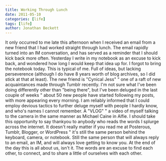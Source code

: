 ```yaml
---
title: Working Through Lunch
date: 2011-05-10
categories: [life]
tags: [life]
author: Jonathan Beckett
---
```


It only occurred to me late this afternoon when I received an email from a new friend that I had worked straight through lunch. The email rapidly turned into an IM conversation, and has served as a reminder that I should kick back more often. Yesterday I write in my notebook as an excuse to kick back, and wondered how long I would keep that idea up for. I forgot to bring the notebook today. This is typical of me. Full of ideas, but lacking perseverence (although I do have 8 years worth of blog archives, so I did stick at that at least). The new friend is "Cynical Jess" " one of a raft of new acquaintances made through Tumblr recently. I'm not sure what I've been doing differently other than "being there", but I've been deluged in the last couple of weeks " about 50 new people have started following my posts, with more appearing every morning. I am reliably informed that I could employ devious tactics to further deluge myself with people I hardly know, and who's names I cannot remember. A "VLOG" " a video of myself talking to the camera in the same manner as Michael Caine in Alfie. I should take this opportunity to say thankyou to anybody who reads the words I splurge across the internet. It doesn't really matter if you read me at Posterous, Tumblr, Blogger, or WordPress " it's still the same person behind the keyboard, camera, or notebook. Still the same person that will always reply to an email, an IM, and will always love getting to know you. At the end of the day this is all about us, isn't it. The words are an excuse to find each other, to connect, and to share a little of ourselves with each other.